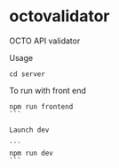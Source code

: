 # octovalidator

OCTO API validator

Usage

```
cd server
```

To run with front end

````
npm run frontend
```

Launch dev

```
npm run dev
```